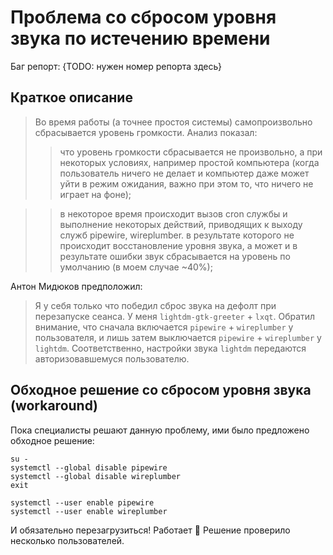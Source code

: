 # Проблема со сбросом уровня звука по истечению времени

Баг репорт: {TODO: нужен номер репорта здесь}

## Краткое описание

> Во время работы (а точнее простоя системы) самопроизвольно сбрасывается уровень громкости.
> Анализ показал:
  >> что уровень громкости сбрасывается не произвольно, а при некоторых условиях, например простой компьютера (когда пользователь ничего не делает и компьютер даже может уйти в режим ожидания, важно при этом то, что ничего не играет на фоне);

  >> в некоторое время происходит вызов cron службы и выполнение некоторых действий, приводящих к выходу служб pipewire, wireplumber. в результате которого не происходит восстановление уровня звука, а может и в результате ошибки звук сбрасывается на уровень по умолчанию (в моем случае ~40%);
  
Антон Мидюков предположил:
> Я у себя только что победил сброс звука на дефолт при перезапуске сеанса.
> У меня `lightdm-gtk-greeter` + `lxqt`. Обратил внимание, 
> что сначала включается `pipewire` + `wireplumber` у пользователя, 
> и лишь затем выключается  `pipewire` + `wireplumber` у `lightdm`. 
> Соответственно, настройки звука `lightdm` передаются авторизовавшемуся пользователю.

## Обходное решение со сбросом уровня звука (workaround)
Пока специалисты решают данную проблему, ими было предложено обходное решение:

```shell
su -
systemctl --global disable pipewire
systemctl --global disable wireplumber
exit
```

```shell
systemctl --user enable pipewire
systemctl --user enable wireplumber
```

И обязательно перезагрузиться! Работает :tada: Решение проверило несколько пользователей.
